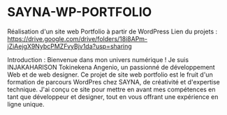 # SAYNA-WP-PORTFOLIO
Réalisation d'un site web Portfolio à partir de WordPress
Lien du projets :  https://drive.google.com/drive/folders/18i8APm-jZiAejgX9NybcPMZFvyBjv1da?usp=sharing

Introduction :
Bienvenue dans mon univers numérique ! Je suis INJAKAHARISON Tokinekena Angenio, un  passionné de développement Web et de web designer. Ce projet de site web portfolio est le fruit d'un formation de parcours WordPres chez SAYNA, de créativité et d'expertise technique. J'ai conçu ce site pour mettre en avant mes compétences en tant que développeur et designer, tout en vous offrant une expérience en ligne unique.
